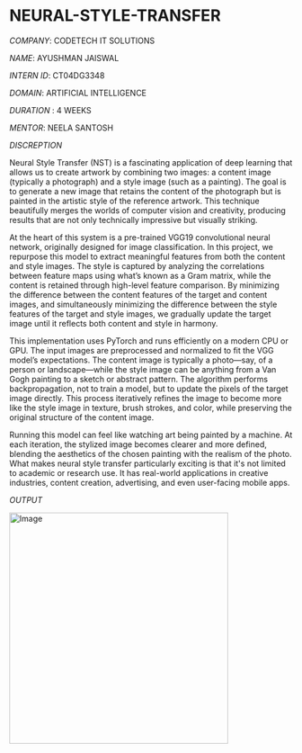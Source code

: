 # NEURAL-STYLE-TRANSFER

*COMPANY*: CODETECH IT SOLUTIONS

*NAME*: AYUSHMAN JAISWAL

*INTERN ID*: CT04DG3348

*DOMAIN*: ARTIFICIAL INTELLIGENCE

*DURATION* : 4 WEEKS

*MENTOR*: NEELA SANTOSH

*DISCREPTION*

Neural Style Transfer (NST) is a fascinating application of deep learning that allows us to create artwork by combining two images: a content image (typically a photograph) and a style image (such as a painting). The goal is to generate a new image that retains the content of the photograph but is painted in the artistic style of the reference artwork. This technique beautifully merges the worlds of computer vision and creativity, producing results that are not only technically impressive but visually striking.

At the heart of this system is a pre-trained VGG19 convolutional neural network, originally designed for image classification. In this project, we repurpose this model to extract meaningful features from both the content and style images. The style is captured by analyzing the correlations between feature maps using what’s known as a Gram matrix, while the content is retained through high-level feature comparison. By minimizing the difference between the content features of the target and content images, and simultaneously minimizing the difference between the style features of the target and style images, we gradually update the target image until it reflects both content and style in harmony.

This implementation uses PyTorch and runs efficiently on a modern CPU or GPU. The input images are preprocessed and normalized to fit the VGG model’s expectations. The content image is typically a photo—say, of a person or landscape—while the style image can be anything from a Van Gogh painting to a sketch or abstract pattern. The algorithm performs backpropagation, not to train a model, but to update the pixels of the target image directly. This process iteratively refines the image to become more like the style image in texture, brush strokes, and color, while preserving the original structure of the content image.

Running this model can feel like watching art being painted by a machine. At each iteration, the stylized image becomes clearer and more defined, blending the aesthetics of the chosen painting with the realism of the photo. What makes neural style transfer particularly exciting is that it's not limited to academic or research use. It has real-world applications in creative industries, content creation, advertising, and even user-facing mobile apps.

*OUTPUT*

<img width="389" height="411" alt="Image" src="https://github.com/user-attachments/assets/1bb1c77d-947c-4989-883a-f4f3991dd0f0" />
